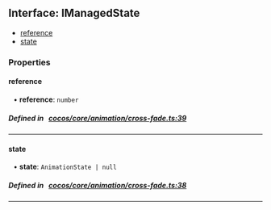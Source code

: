 ## Interface: IManagedState

- [reference](#reference)
- [state](#state)

### Properties

#### reference

<div style="margin-left: 10px;">


• **reference**: ``number``

</div>

##### Defined in &nbsp;   [cocos/core/animation/cross-fade.ts:39](https://github.com/cocos-creator/engine/blob/c7bf6b8a9/cocos/core/animation/cross-fade.ts#L39)&nbsp;
___
#### state

<div style="margin-left: 10px;">


• **state**: ``AnimationState | null``

</div>

##### Defined in &nbsp;   [cocos/core/animation/cross-fade.ts:38](https://github.com/cocos-creator/engine/blob/c7bf6b8a9/cocos/core/animation/cross-fade.ts#L38)&nbsp;
___
